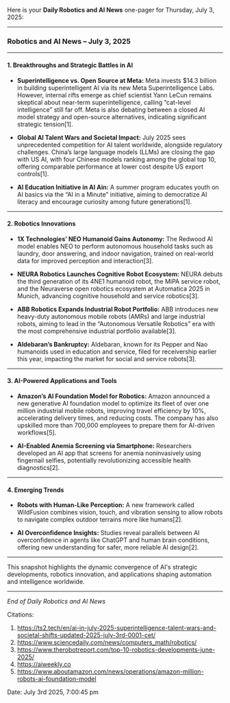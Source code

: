 Here is your **Daily Robotics and AI News** one-pager for Thursday, July 3, 2025:

---

### **Robotics and AI News – July 3, 2025**

---

#### **1. Breakthroughs and Strategic Battles in AI**

- **Superintelligence vs. Open Source at Meta:** Meta invests $14.3 billion in building superintelligent AI via its new Meta Superintelligence Labs. However, internal rifts emerge as chief scientist Yann LeCun remains skeptical about near-term superintelligence, calling “cat-level intelligence” still far off. Meta is also debating between a closed AI model strategy and open-source alternatives, indicating significant strategic tension[1].

- **Global AI Talent Wars and Societal Impact:** July 2025 sees unprecedented competition for AI talent worldwide, alongside regulatory challenges. China’s large language models (LLMs) are closing the gap with US AI, with four Chinese models ranking among the global top 10, offering comparable performance at lower cost despite US export controls[1].

- **AI Education Initiative in Al Ain:** A summer program educates youth on AI basics via the “AI in a Minute” initiative, aiming to democratize AI literacy and encourage curiosity among future generations[1].

---

#### **2. Robotics Innovations**

- **1X Technologies’ NEO Humanoid Gains Autonomy:** The Redwood AI model enables NEO to perform autonomous household tasks such as laundry, door answering, and indoor navigation, trained on real-world data for improved perception and interaction[3].

- **NEURA Robotics Launches Cognitive Robot Ecosystem:** NEURA debuts the third generation of its 4NE1 humanoid robot, the MiPA service robot, and the Neuraverse open robotics ecosystem at Automatica 2025 in Munich, advancing cognitive household and service robotics[3].

- **ABB Robotics Expands Industrial Robot Portfolio:** ABB introduces new heavy-duty autonomous mobile robots (AMRs) and large industrial robots, aiming to lead in the “Autonomous Versatile Robotics” era with the most comprehensive industrial portfolio available[3].

- **Aldebaran’s Bankruptcy:** Aldebaran, known for its Pepper and Nao humanoids used in education and service, filed for receivership earlier this year, impacting the market for social and service robots[3].

---

#### **3. AI-Powered Applications and Tools**

- **Amazon’s AI Foundation Model for Robotics:** Amazon announced a new generative AI foundation model to optimize its fleet of over one million industrial mobile robots, improving travel efficiency by 10%, accelerating delivery times, and reducing costs. The company has also upskilled more than 700,000 employees to prepare them for AI-driven workflows[5].

- **AI-Enabled Anemia Screening via Smartphone:** Researchers developed an AI app that screens for anemia noninvasively using fingernail selfies, potentially revolutionizing accessible health diagnostics[2].

---

#### **4. Emerging Trends**

- **Robots with Human-Like Perception:** A new framework called WildFusion combines vision, touch, and vibration sensing to allow robots to navigate complex outdoor terrains more like humans[2].

- **AI Overconfidence Insights:** Studies reveal parallels between AI overconfidence in agents like ChatGPT and human brain conditions, offering new understanding for safer, more reliable AI design[2].

---

This snapshot highlights the dynamic convergence of AI's strategic developments, robotics innovation, and applications shaping automation and intelligence worldwide.

---

*End of Daily Robotics and AI News*

Citations:
1. https://ts2.tech/en/ai-in-july-2025-superintelligence-talent-wars-and-societal-shifts-updated-2025-july-3rd-0001-cet/
2. https://www.sciencedaily.com/news/computers_math/robotics/
3. https://www.therobotreport.com/top-10-robotics-developments-june-2025/
4. https://aiweekly.co
5. https://www.aboutamazon.com/news/operations/amazon-million-robots-ai-foundation-model

Date: July 3rd 2025, 7:00:45 pm
